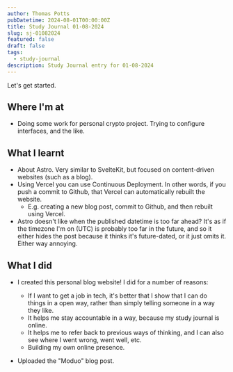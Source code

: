 ```yaml
---
author: Thomas Potts
pubDatetime: 2024-08-01T00:00:00Z
title: Study Journal 01-08-2024
slug: sj-01082024
featured: false
draft: false
tags:
  - study-journal
description: Study Journal entry for 01-08-2024
---
```


Let's get started.

## Where I'm at

- Doing some work for personal crypto project. Trying to configure interfaces, and the like.

## What I learnt

- About Astro. Very similar to SvelteKit, but focused on content-driven websites (such as a blog).
- Using Vercel you can use Continuous Deployment. In other words, if you push a commit to Github, that Vercel can automatically rebuilt the website.
  - E.g. creating a new blog post, commit to Github, and then rebuilt using Vercel.
- Astro doesn't like when the published datetime is too far ahead? It's as if the timezone I'm on (UTC) is probably too far in the future, and so it either hides the post because it thinks it's future-dated, or it just omits it. Either way annoying.

## What I did

- I created this personal blog website! I did for a number of reasons:

  - If I want to get a job in tech, it's better that I show that I can do things in a open way, rather than simply telling someone in a way they like.
  - It helps me stay accountable in a way, because my study journal is online.
  - It helps me to refer back to previous ways of thinking, and I can also see where I went wrong, went well, etc.
  - Building my own online presence.

- Uploaded the "Moduo" blog post.

